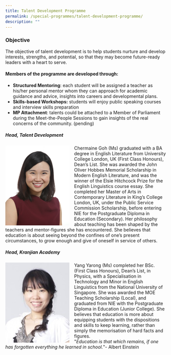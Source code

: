 ```yaml
---
title: Talent Development Programme
permalink: /special-programmes/talent-development-programme/
description: ""
---
```

### Objective

The objective of talent development is to help students nurture and develop interests, strengths, and potential, so that they may become future-ready leaders with a heart to serve.

#### **Members of the programme are developed through:**

*   **Structured Mentoring**: each student will be assigned a teacher as his/her personal mentor whom they can approach for academic guidance and advice, insights into careers and developmental plans.
*   **Skills-based Workshops:** students will enjoy public speaking courses and interview skills preparation
*   **MP Attachment**: talents could be attached to a Member of Parliament during the Meet-the-People Sessions to gain insights of the real concerns of the community. (pending)

##### **Head, Talent Development**

<img src="/images/tdp1.png" style="width:200px;height:250px;margin-right:15px;" align = "left"> Chermaine Goh (Ms) graduated with a BA degree in English Literature from University College London, UK (First Class Honours), Dean’s List. She was awarded the John Oliver Hobbes Memorial Scholarship in Modern English Literature, and was the winner of the Elsie Hitchcock Prize for the English Linguistics course essay. She completed her Master of Arts in Contemporary Literature in King’s College London, UK, under the Public Service Commission Scholarship, before entering NIE for the Postgraduate Diploma in Education (Secondary). Her philosophy about teaching has been shaped by the teachers and mentor-figures she has encountered. She believes that education is about seeing beyond the confines of one’s present circumstances, to grow enough and give of oneself in service of others.

##### **Head, Kranjian Academy**

<img src="/images/tdp2.png" style="width:200px;height:250px;margin-right:15px;" align = "left"> Yang Yarong (Ms) completed her BSc. (First Class Honours), Dean’s List, in Physics, with a Specialisation in Technology and Minor in English Linguistics from the National University of Singapore. She was awarded the MOE Teaching Scholarship (Local), and graduated from NIE with the Postgraduate Diploma in Education (Junior College). She believes that education is more about equipping students with the dispositions and skills to keep learning, rather than simply the memorisation of hard facts and figures.  
"_Education is that which remains, if one has forgotten everything he learned in school._"- Albert Einstein